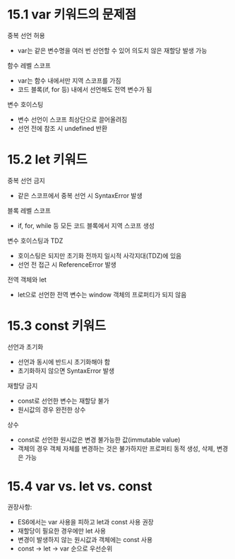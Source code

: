 # 15.1 var 키워드의 문제점

중복 선언 허용

- var는 같은 변수명을 여러 번 선언할 수 있어 의도치 않은 재할당 발생 가능

함수 레벨 스코프

- var는 함수 내에서만 지역 스코프를 가짐
- 코드 블록(if, for 등) 내에서 선언해도 전역 변수가 됨

변수 호이스팅

- 변수 선언이 스코프 최상단으로 끌어올려짐
- 선언 전에 참조 시 undefined 반환

# 15.2 let 키워드

중복 선언 금지

- 같은 스코프에서 중복 선언 시 SyntaxError 발생

블록 레벨 스코프

- if, for, while 등 모든 코드 블록에서 지역 스코프 생성

변수 호이스팅과 TDZ

- 호이스팅은 되지만 초기화 전까지 일시적 사각지대(TDZ)에 있음
- 선언 전 접근 시 ReferenceError 발생

전역 객체와 let

- let으로 선언한 전역 변수는 window 객체의 프로퍼티가 되지 않음

# 15.3 const 키워드

선언과 초기화

- 선언과 동시에 반드시 초기화해야 함
- 초기화하지 않으면 SyntaxError 발생

재할당 금지

- const로 선언한 변수는 재할당 불가
- 원시값의 경우 완전한 상수

상수

- const로 선언한 원시값은 변경 불가능한 값(immutable value)
- 객체의 경우 객체 자체를 변경하는 것은 불가하지만 프로퍼티 동적 생성, 삭제, 변경은 가능

# 15.4 var vs. let vs. const

권장사항:

- ES6에서는 var 사용을 피하고 let과 const 사용 권장
- 재할당이 필요한 경우에만 let 사용
- 변경이 발생하지 않는 원시값과 객체에는 const 사용
- const → let → var 순으로 우선순위
